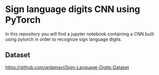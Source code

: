 # Sign language digits CNN using PyTorch

In this repository you will find a jupyter notebook containing a CNN built using pytorch in order to recognize sign language digits.

## Dataset

https://github.com/ardamavi/Sign-Language-Digits-Dataset
